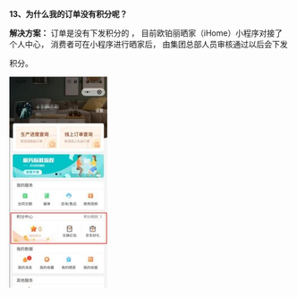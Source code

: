 <a name="bookmark14"></a>**13、为什么我的订单没有积分呢？**

**解决方案：**  订单是没有下发积分的 ， 目前欧铂丽晒家（iHome）小程序对接了 个人中心， 消费者可在小程序进行晒家后，  由集团总部人员审核通过以后会下发

积分。


![](Aspose.Words.d13afc66-bf8f-4579-9e50-c7bf849a86c5.016.jpeg)

